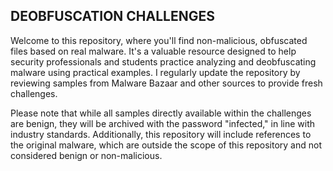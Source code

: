 ## DEOBFUSCATION CHALLENGES

Welcome to this repository, where you'll find non-malicious, obfuscated files based on real malware. It's a valuable resource designed to help security professionals and students practice analyzing and deobfuscating malware using practical examples. I regularly update the repository by reviewing samples from Malware Bazaar and other sources to provide fresh challenges.

Please note that while all samples directly available within the challenges are benign, they will be archived with the password "infected," in line with industry standards. Additionally, this repository will include references to the original malware, which are outside the scope of this repository and not considered benign or non-malicious.







